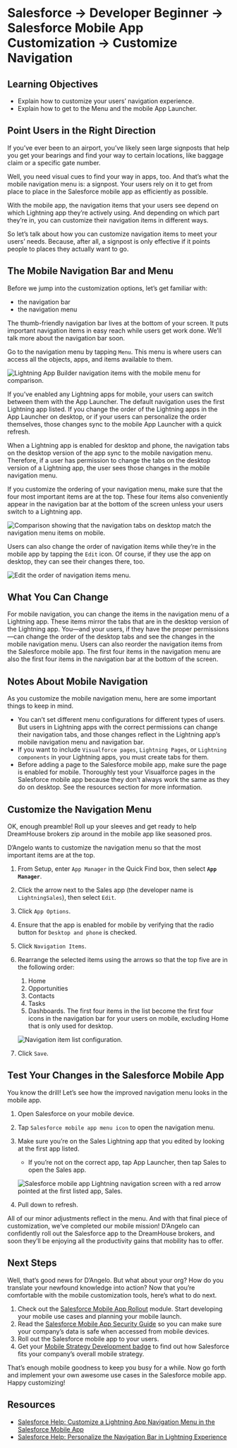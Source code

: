 # Salesforce -> Developer Beginner -> Salesforce Mobile App Customization -> Customize Navigation

## Learning Objectives

- Explain how to customize your users’ navigation experience.
- Explain how to get to the Menu and the mobile App Launcher.

## Point Users in the Right Direction

If you’ve ever been to an airport, you’ve likely seen large signposts that help you get your bearings and find your way to certain locations, like baggage claim or a specific gate number.

Well, you need visual cues to find your way in apps, too. And that’s what the mobile navigation menu is: a signpost. Your users rely on it to get from place to place in the Salesforce mobile app as efficiently as possible.

With the mobile app, the navigation items that your users see depend on which Lightning app they’re actively using. And depending on which part they’re in, you can customize their navigation items in different ways.

So let’s talk about how you can customize navigation items to meet your users’ needs. Because, after all, a signpost is only effective if it points people to places they actually want to go.

## The Mobile Navigation Bar and Menu

Before we jump into the customization options, let’s get familiar with:

- the navigation bar
- the navigation menu

The thumb-friendly navigation bar lives at the bottom of your screen. It puts important navigation items in easy reach while users get work done. We’ll talk more about the navigation bar soon.

Go to the navigation menu by tapping `Menu`. This menu is where users can access all the objects, apps, and items available to them.

![Lightning App Builder navigation items with the mobile menu for comparison.](/Developer-Beginner/Salesforce-Mobile-App-Customization/Customize-Navigation/assets/mobile-app-menu-comparison.png)

If you’ve enabled any Lightning apps for mobile, your users can switch between them with the App Launcher. The default navigation uses the first Lightning app listed. If you change the order of the Lightning apps in the App Launcher on desktop, or if your users can personalize the order themselves, those changes sync to the mobile App Launcher with a quick refresh.

When a Lightning app is enabled for desktop and phone, the navigation tabs on the desktop version of the app sync to the mobile navigation menu. Therefore, if a user has permission to change the tabs on the desktop version of a Lightning app, the user sees those changes in the mobile navigation menu.

If you customize the ordering of your navigation menu, make sure that the four most important items are at the top. These four items also conveniently appear in the navigation bar at the bottom of the screen unless your users switch to a Lightning app.

![Comparison showing that the navigation tabs on desktop match the navigation menu items on mobile.](/Developer-Beginner/Salesforce-Mobile-App-Customization/Customize-Navigation/assets/mobile-app-navigation-example.png)

Users can also change the order of navigation items while they’re in the mobile app by tapping the `Edit` icon. Of course, if they use the app on desktop, they can see their changes there, too.

![Edit the order of navigation items menu.](/Developer-Beginner/Salesforce-Mobile-App-Customization/Customize-Navigation/assets/navigation-items-order-menu.png)

## What You Can Change

For mobile navigation, you can change the items in the navigation menu of a Lightning app. These items mirror the tabs that are in the desktop version of the Lightning app. You—and your users, if they have the proper permissions—can change the order of the desktop tabs and see the changes in the mobile navigation menu. Users can also reorder the navigation items from the Salesforce mobile app. The first four items in the navigation menu are also the first four items in the navigation bar at the bottom of the screen.

## Notes About Mobile Navigation

As you customize the mobile navigation menu, here are some important things to keep in mind.

- You can’t set different menu configurations for different types of users. But users in Lightning apps with the correct permissions can change their navigation tabs, and those changes reflect in the Lightning app’s mobile navigation menu and navigation bar.
- If you want to include `Visualforce pages`, `Lightning Pages`, or `Lightning components` in your Lightning apps, you must create tabs for them.
- Before adding a page to the Salesforce mobile app, make sure the page is enabled for mobile. Thoroughly test your Visualforce pages in the Salesforce mobile app because they don’t always work the same as they do on desktop. See the resources section for more information.

## Customize the Navigation Menu

OK, enough preamble! Roll up your sleeves and get ready to help DreamHouse brokers zip around in the mobile app like seasoned pros.

D’Angelo wants to customize the navigation menu so that the most important items are at the top.

1. From Setup, enter `App Manager` in the Quick Find box, then select **`App Manager`**.
2. Click the arrow next to the Sales app (the developer name is `LightningSales`), then select `Edit`.
3. Click `App Options`.
4. Ensure that the app is enabled for mobile by verifying that the radio button for `Desktop and phone` is checked.
5. Click `Navigation Items`.
6. Rearrange the selected items using the arrows so that the top five are in the following order:
    1. Home
    2. Opportunities
    3. Contacts
    4. Tasks
    5. Dashboards. The first four items in the list become the first four icons in the navigation bar for your users on mobile, excluding Home that is only used for desktop.

    ![Navigation item list configuration.](/Developer-Beginner/Salesforce-Mobile-App-Customization/Customize-Navigation/assets/navigation-item-list.png)

7. Click `Save`.

## Test Your Changes in the Salesforce Mobile App

You know the drill! Let’s see how the improved navigation menu looks in the mobile app.

1. Open Salesforce on your mobile device.
2. Tap `Salesforce mobile app menu icon` to open the navigation menu.
3. Make sure you’re on the Sales Lightning app that you edited by looking at the first app listed.
    - If you’re not on the correct app, tap App Launcher, then tap Sales to open the Sales app.

    ![Salesforce mobile app Lightning navigation screen with a red arrow pointed at the first listed app, Sales.]()

4. Pull down to refresh.

All of our minor adjustments reflect in the menu. And with that final piece of customization, we’ve completed our mobile mission! D’Angelo can confidently roll out the Salesforce app to the DreamHouse brokers, and soon they’ll be enjoying all the productivity gains that mobility has to offer.

## Next Steps

Well, that’s good news for D’Angelo. But what about your org? How do you translate your newfound knowledge into action? Now that you’re comfortable with the mobile customization tools, here’s what to do next.

1. Check out the [Salesforce Mobile App Rollout](https://trailhead.salesforce.com/trails/salesforce1_mgmt/modules/salesforce1_rollout) module. Start developing your mobile use cases and planning your mobile launch.
2. Read the [Salesforce Mobile App Security Guide](https://resources.docs.salesforce.com/sfdc/pdf/salesforce1_mobile_security.pdf) so you can make sure your company’s data is safe when accessed from mobile devices.
3. Roll out the Salesforce mobile app to your users.
4. Get your [Mobile Strategy Development badge](https://trailhead.salesforce.com/trails/salesforce1_mgmt/modules/mobile_strategy) to find out how Salesforce fits your company’s overall mobile strategy.

That’s enough mobile goodness to keep you busy for a while. Now go forth and implement your own awesome use cases in the Salesforce mobile app. Happy customizing!

## Resources

- [Salesforce Help: Customize a Lightning App Navigation Menu in the Salesforce Mobile App](https://help.salesforce.com/s/articleView?id=sf.salesforce_app_customize_lex_app.htm&type=5)
- [Salesforce Help: Personalize the Navigation Bar in Lightning Experience](https://help.salesforce.com/articleView?id=user_userdisplay_tabs_lex.htm&language=en_US)
